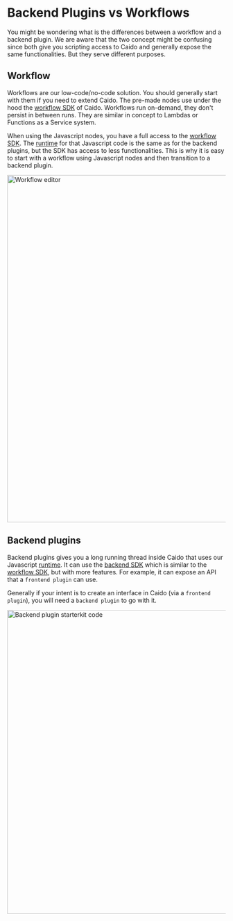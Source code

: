 # Backend Plugins vs Workflows

You might be wondering what is the differences between a workflow and a backend plugin.
We are aware that the two concept might be confusing since both give you scripting access to Caido and generally expose the same functionalities.
But they serve different purposes.

## Workflow

Workflows are our low-code/no-code solution. You should generally start with them if you need to extend Caido.
The pre-made nodes use under the hood the [workflow SDK](/reference/sdks/workflow/) of Caido.
Workflows run on-demand, they don't persist in between runs. They are similar in concept to Lambdas or Functions as a Service system.

When using the Javascript nodes, you have a full access to the [workflow SDK](/reference/sdks/workflow/).
The [runtime](/concepts/essentials/runtime) for that Javascript code is the same as for the backend plugins, but the SDK has access to less functionalities.
This is why it is easy to start with a workflow using Javascript nodes and then transition to a backend plugin.

<img alt="Workflow editor" src="/_images/workflow_editor.png" width="800" center/>

## Backend plugins

Backend plugins gives you a long running thread inside Caido that uses our Javascript [runtime](/concepts/essentials/runtime).
It can use the [backend SDK](/reference/sdks/backend/) which is similar to the [workflow SDK](/reference/sdks/workflow/), but with more features.
For example, it can expose an API that a `frontend plugin` can use.

Generally if your intent is to create an interface in Caido (via a `frontend plugin`), you will need a `backend plugin` to go with it.

<img alt="Backend plugin starterkit code" src="/_images/backend_plugin_starter.png" width="700" center/>
